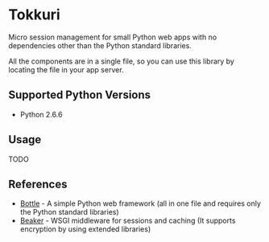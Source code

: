 # Tokkuri
Micro session management for small Python web apps with no dependencies other than the Python standard libraries.

All the components are in a single file, so you can use this library by locating the file in your app server.

## Supported Python Versions

- Python 2.6.6

## Usage

TODO

## References

- [Bottle](http://bottlepy.org) - A simple Python web framework (all in one file and requires only the Python standard libraries)
- [Beaker](https://beaker.readthedocs.org/) - WSGI middleware for sessions and caching (It supports encryption by using extended libraries)
